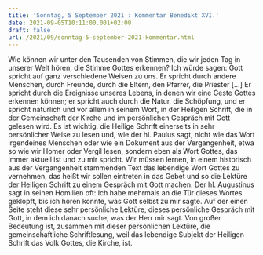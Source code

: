 ```yaml
---
title: 'Sonntag, 5 September 2021 : Kommentar Benedikt XVI.'
date: 2021-09-05T10:11:00.001+02:00
draft: false
url: /2021/09/sonntag-5-september-2021-kommentar.html
---
```


Wie können wir unter den Tausenden von Stimmen, die wir jeden Tag in unserer Welt hören, die Stimme Gottes erkennen? Ich würde sagen: Gott spricht auf ganz verschiedene Weisen zu uns. Er spricht durch andere Menschen, durch Freunde, durch die Eltern, den Pfarrer, die Priester \[…\] Er spricht durch die Ereignisse unseres Lebens, in denen wir eine Geste Gottes erkennen können; er spricht auch durch die Natur, die Schöpfung, und er spricht natürlich und vor allem in seinem Wort, in der Heiligen Schrift, die in der Gemeinschaft der Kirche und im persönlichen Gespräch mit Gott gelesen wird. Es ist wichtig, die Heilige Schrift einerseits in sehr persönlicher Weise zu lesen und, wie der hl. Paulus sagt, nicht wie das Wort irgendeines Menschen oder wie ein Dokument aus der Vergangenheit, etwa so wie wir Homer oder Vergil lesen, sondern eben als Wort Gottes, das immer aktuell ist und zu mir spricht. Wir müssen lernen, in einem historisch aus der Vergangenheit stammenden Text das lebendige Wort Gottes zu vernehmen, das heißt wir sollen eintreten in das Gebet und so die Lektüre der Heiligen Schrift zu einem Gespräch mit Gott machen. Der hl. Augustinus sagt in seinen Homilien oft: Ich habe mehrmals an die Tür dieses Wortes geklopft, bis ich hören konnte, was Gott selbst zu mir sagte. Auf der einen Seite steht diese sehr persönliche Lektüre, dieses persönliche Gespräch mit Gott, in dem ich danach suche, was der Herr mir sagt. Von großer Bedeutung ist, zusammen mit dieser persönlichen Lektüre, die gemeinschaftliche Schriftlesung, weil das lebendige Subjekt der Heiligen Schrift das Volk Gottes, die Kirche, ist.
